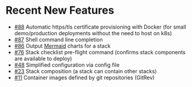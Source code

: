 # Recent New Features

 - [#88](https://github.com/bozemanpass/stack/pull/88) Automatic https/tls certificate provisioning with Docker (for small demo/production deployments without the need to host on k8s)
  - [#87](https://github.com/bozemanpass/stack/pull/87) Shell command line completion
  - [#86](https://github.com/bozemanpass/stack/pull/86) Output [Mermaid](https://www.mermaidchart.com/) charts for a stack
  - [#76](https://github.com/bozemanpass/stack/pull/76) Stack checklist pre-flight command (confirms stack components are available to deploy)
  - [#48](https://github.com/bozemanpass/stack/pull/48) Simplified configuration via config file
  - [#23](https://github.com/bozemanpass/stack/pull/23) Stack composition (a stack can contain other stacks)
  - [#11](https://github.com/bozemanpass/stack/pull/11) Container images defined by git repositories (GitRev)
  